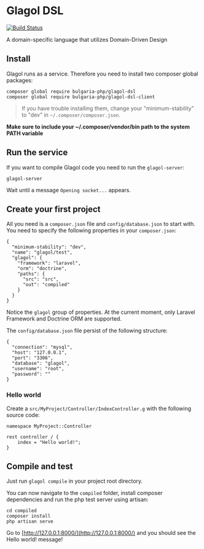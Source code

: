 # Glagol DSL

[![Build Status](https://travis-ci.org/BulgariaPHP/glagol-dsl.svg?branch=typecheck)](https://travis-ci.org/BulgariaPHP/glagol-dsl)

A domain-specific language that utilizes Domain-Driven Design

## Install
Glagol runs as a service. Therefore you need to install two composer global packages:

```
composer global require bulgaria-php/glagol-dsl
composer global require bulgaria-php/glagol-dsl-client
```

> If you have trouble installing them, change your "minimum-stability" to "dev" in `~/.composer/composer.json`.

**Make sure to include your ~/.composer/vendor/bin path to the system PATH variable**

## Run the service
If you want to compile Glagol code you need to run the `glagol-server`:

```
glagol-server
```
Wait until a message `Opening socket...` appears.

## Create your first project
All you need is a `composer.json` file and `config/database.json` to start with.
You need to specify the following properties in your `composer.json`:
```
{
  "minimum-stability": "dev",
  "name": "glagol/test",
  "glagol": {
    "framework": "laravel",
    "orm": "doctrine",
    "paths": {
      "src": "src",
      "out": "compiled"
    }
  }
}
```
Notice the `glagol` group of properties. At the current moment, only Laravel Framework and Doctrine ORM are supported.

The `config/database.json` file persist of the following structure:
```
{
  "connection": "mysql",
  "host": "127.0.0.1",
  "port": "3306",
  "database": "glagol",
  "username": "root",
  "password": ""
}
```

### Hello world
Create a `src/MyProject/Controller/IndexController.g` with the following source code:
```
namespace MyProject::Controller

rest controller / {
    index = "Hello world!";
}
```

## Compile and test
Just run `glagol compile` in your project root directory.

You can now navigate to the `compiled` folder, install composer dependencies and run the php test server using artisan:
```
cd compiled
composer install
php artisan serve
```

Go to [http://127.0.0.1:8000/](http://127.0.0.1:8000/) and you should see the Hello world! message!

